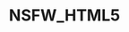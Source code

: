 ---
title: NSFW_HTML5
crosslinks:
- RayleneX
- BustyNaturalPornstars
- PornOrder
- PornstarsOnly
- PORN4U
- pornID
- SpankSafe
- HotWithSauce
- JavPreview
- NSFW_GIF
- PornStarletHQ
- xSe
- porninfifteenseconds
- whynotasource
- nsfw_gifs
- jilling
- NSFW_Sources
- MarinaVisconti
- dirtysmall
- porn_gifs
---